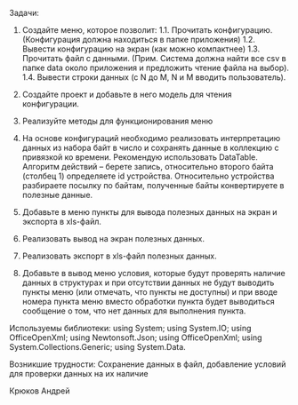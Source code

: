 Задачи:
1.	Создайте меню, которое позволит:
1.1.	Прочитать конфигурацию. (Конфигурация должна находиться в папке приложения)
1.2.	Вывести конфигурацию на экран (как можно компактнее)
1.3.	Прочитать файл с данными. (Прим. Система должна найти все csv в папке data около приложения и предложить чтение файла на выбор).
1.4.	Вывести строки данных (с N до M, N и M вводить пользователь).
2.	Создайте проект и добавьте в него модель для чтения конфигурации. 
3.	Реализуйте методы для функционирования меню
   
4.	На основе конфигураций необходимо реализовать интерпретацию данных из набора байт в число и сохранять данные в коллекцию с привязкой ко времени. Рекомендую использовать DataTable.
Алгоритм действий – берете запись, относительно второго байта (столбец 1) определяете id устройства. Относительно устройства разбираете посылку по байтам, полученные байты конвертируете в полезные данные.

5.	Добавьте в меню пункты для вывода полезных данных на экран и экспорта в xls-файл.
6.	Реализовать вывод на экран полезных данных.
7.	Реализовать экспорт в xls-файл полезных данных.
   
8.  Добавьте в вывод меню условия, которые будут проверять наличие данных в структурах и при отсутствии данных не будут выводить пункты меню (или отмечать, что пункты не доступны) и при вводе номера пункта меню вместо обработки пункта будет выводиться сообщение о том, что нет данных для выполнения пункта.

Используемы библиотеки:
using System; using System.IO; using OfficeOpenXml; using Newtonsoft.Json; using OfficeOpenXml; using System.Collections.Generic; using System.Data.

Возникшие трудности:
Сохранение данных в файл, добавление условий для проверки данных на их наличие

Крюков Андрей
